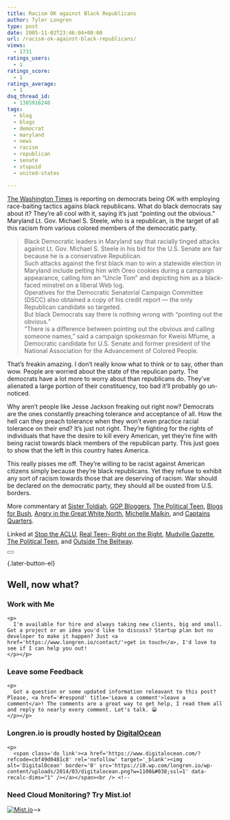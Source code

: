 ```yaml
---
title: Racism OK against Black Republicans
author: Tyler Longren
type: post
date: 2005-11-02T23:46:04+00:00
url: /racism-ok-against-black-republicans/
views:
  - 1731
ratings_users:
  - 1
ratings_score:
  - 1
ratings_average:
  - 1
dsq_thread_id:
  - 1385916248
tags:
  - blog
  - blogs
  - democrat
  - maryland
  - news
  - racism
  - republican
  - senate
  - stupuid
  - united-states

---
```

[The Washington Times][1] is reporting on democrats being OK with employing race-baiting tactics agains black republicans. What do black democrats say about it? They&#8217;re all cool with it, saying it&#8217;s just &#8220;pointing out the obvious.&#8221; Maryland Lt. Gov. Michael S. Steele, who is a republican, is the target of all this racism from various colored members of the democratic party.

> Black Democratic leaders in Maryland say that racially tinged attacks against Lt. Gov. Michael S. Steele in his bid for the U.S. Senate are fair because he is a conservative Republican.  
> Such attacks against the first black man to win a statewide election in Maryland include pelting him with Oreo cookies during a campaign appearance, calling him an &#8220;Uncle Tom&#8221; and depicting him as a black-faced minstrel on a liberal Web log.  
> Operatives for the Democratic Senatorial Campaign Committee (DSCC) also obtained a copy of his credit report &#8212; the only Republican candidate so targeted.  
> But black Democrats say there is nothing wrong with &#8220;pointing out the obvious.&#8221;  
> &#8220;There is a difference between pointing out the obvious and calling someone names,&#8221; said a campaign spokesman for Kweisi Mfume, a Democratic candidate for U.S. Senate and former president of the National Association for the Advancement of Colored People.

That&#8217;s freakin amazing. I don&#8217;t really know what to think or to say, other than wow. People are worried about the state of the repulican party. The democrats have a lot more to worry about than republicans do. They&#8217;ve alienated a large portion of their constituency, too bad it&#8217;ll probably go un-noticed.

Why aren&#8217;t people like Jesse Jackson freaking out right now? Democrats are the ones constantly preaching tolerance and acceptance of all. How the hell can they preach tolerance when they won&#8217;t even practice racial tolerance on their end? It&#8217;s just not right. They&#8217;re fighting for the rights of individuals that have the desire to kill every American, yet they&#8217;re fine with being racist towards black members of the republican party. This just goes to show that the left in this country hates America.

This really pisses me off. They&#8217;re willing to be racist against American citizens simply because they&#8217;re black republicans. Yet they refuse to exhibit any sort of racism towards those that are deserving of racism. War should be declared on the democratic party, they should all be ousted from U.S. borders.

More commentary at [Sister Toldjah][2], [GOP Bloggers][3], [The Political Teen][4], [Blogs for Bush][5], [Angry in the Great White North][6], [Michelle Malkin][7], and [Captains Quarters][8].

Linked at [Stop the ACLU][9], [Real Teen- Right on the Right][10], [Mudville Gazette][11], [The Political Teen][12], and [Outside The Beltway][13]. 

<div class="wpulike wpulike-default " >
  <div class="wp_ulike_general_class wp_ulike_is_not_liked">
    <button type="button"
					aria-label="Like Button"
					data-ulike-id="2070"
					data-ulike-nonce="ab1e793930"
					data-ulike-type="likeThis"
					data-ulike-template="wpulike-default"
					data-ulike-display-likers="0"
					data-ulike-disable-pophover="0"
					class="wp_ulike_btn wp_ulike_put_image wp_likethis_2070"></button><span class="count-box"></span>
  </div>
</div>

[][14]{.later-button-el}

<div class='what-next'>
  <h2>
    Well, now what?
  </h2>
  
  <div class='hire'>
    <h3>
      Work with Me
    </h3>
    
    <p>
      I'm available for hire and always taking new clients, big and small. Got a project or an idea you'd like to discuss? Startup plan but no developer to make it happen? Just <a href='https://www.longren.io/contact/'>get in touch</a>, I'd love to see if I can help you out!
    </p></p>
  </div>
  
  <div class='hire'>
    <h3>
      Leave some Feedback
    </h3>
    
    <p>
      Got a question or some updated information releavant to this post? Please, <a href='#respond' title='Leave a comment'>leave a comment</a>! The comments are a great way to get help, I read them all and reply to nearly every comment. Let's talk. 😀
    </p></p>
  </div>
  
  <div class='now-what-bottom-ad'>
    <h3>
      Longren.io is proudly hosted by <a href='https://www.digitalocean.com/?refcode=cbf49d0481c8'>DigitalOcean</a>
    </h3>
    
    <p>
      <span class='do_link'><a href='https://www.digitalocean.com/?refcode=cbf49d0481c8' rel='nofollow' target='_blank'><img alt='DigitalOcean' border='0' src='https://i0.wp.com/longren.io/wp-content/uploads/2014/03/digitalocean.png?w=1100&#038;ssl=1' data-recalc-dims="1" /></a></span><br /> <!--

<h3>Need Cloud Monitoring? Try Mist.io!</h3>

<span class='do_link'><a href='http://mist.io/?ref=tyler' rel='nofollow' target='_blank'><img alt='Mist.io' border='0' src='https://i0.wp.com/longren.io/wp-content/uploads/2014/04/mistio.jpg?w=1100&#038;ssl=1' data-recalc-dims="1"></a></span>--></div> </div>

 [1]: http://www.washingtontimes.com/metro/20051101-104932-4054r.htm
 [2]: http://sistertoldjah.com/archives/2005/11/02/black-democrats-in-md-make-candid-admission/
 [3]: http://www.gopbloggers.org/mt/archives/002447.html
 [4]: http://thepoliticalteen.net/2005/11/02/steelethomas/
 [5]: http://www.blogsforbush.com/mt/archives/005880.html
 [6]: http://angrygwn.mu.nu/archives/130617.php
 [7]: http://michellemalkin.com/archives/003823.htm
 [8]: http://www.captainsquartersblog.com/mt/archives/005716.php
 [9]: http://stoptheaclu.com/archives/2005/11/01/middle-of-the-week-open-trackbacks-2/
 [10]: http://www.rightontheright.com/real/index.php/?p=413
 [11]: http://www.mudvillegazette.com/archives/003758.html
 [12]: http://thepoliticalteen.net/2005/11/03/110305/
 [13]: http://www.outsidethebeltway.com/archives/12547
 [14]: #